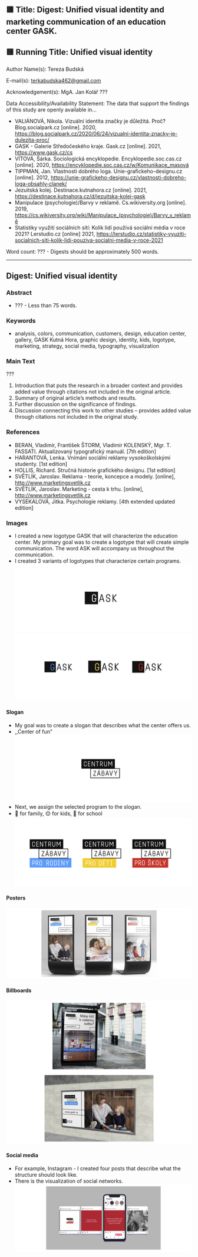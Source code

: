 ## 🟥 Title: Digest: Unified visual identity and marketing communication of an education center GASK.

## 🟨 Running Title: Unified visual identity 

Author Name(s): Tereza Budská

E-mail(s): terkabudska462@gmail.com

Acknowledgement(s): MgA. Jan Kolář ???

Data Accessibility/Availability Statement:
The data that support the findings of this study are openly available in...
- VALIÁNOVÁ, Nikola. Vizuální identita značky je důležitá. Proč? Blog.socialpark.cz [online]. 2020, https://blog.socialpark.cz/2020/06/24/vizualni-identita-znacky-je-dulezita-proc/
- GASK - Galerie Středočeského kraje. Gask.cz [online]. 2021, https://www.gask.cz/cs
- VÍTOVÁ, Šárka. Sociologická encyklopedie. Encyklopedie.soc.cas.cz [online]. 2020, https://encyklopedie.soc.cas.cz/w/Komunikace_masová
- TIPPMAN, Jan. Vlastnosti dobrého loga. Unie-grafickeho-designu.cz [online]. 2012, https://unie-grafickeho-designu.cz/vlastnosti-dobreho-loga-obsahly-clanek/
- Jezuitská kolej. Destinace.kutnahora.cz [online]. 2021, https://destinace.kutnahora.cz/d/jezuitska-kolej-gask
- Manipulace (psychologie)/Barvy v reklamě. Cs.wikiversity.org [online]. 2019, https://cs.wikiversity.org/wiki/Manipulace_(psychologie)/Barvy_v_reklamě
- Statistiky využití sociálních sítí: Kolik lidí používá sociální média v roce 2021? Lerstudio.cz [online] 2021, https://lerstudio.cz/statistiky-vyuziti-socialnich-siti-kolik-lidi-pouziva-socialni-media-v-roce-2021

Word count: ??? - Digests should be approximately 500 words.

- - -

## Digest: Unified visual identity 

### Abstract
- ??? - Less than 75 words.

### Keywords
- analysis, colors, communication, customers, design, education center, gallery, GASK Kutná Hora, graphic design, identity, kids, logotype, marketing, strategy, social media, typography, visualization

### Main Text
???
1. Introduction that puts the research in a broader context and provides added value through citations not included in the original article.
2. Summary of original article’s methods and results.
3. Further discussion on the significance of findings.
4. Discussion connecting this work to other studies – provides added value through citations not included in the original study.

### References
- BERAN, Vladimír, František ŠTORM, Vladimír KOLENSKÝ, Mgr. T. FASSATI. Aktualizovaný typografický manuál. [7th edition]
- HARANTOVÁ, Lenka. Vnímání sociální reklamy vysokoškolskými studenty. [1st edition]
- HOLLIS, Richard. Stručná historie grafického designu. [1st edition] 
- SVĚTLÍK, Jaroslav. Reklama - teorie, koncepce a modely. [online], http://www.marketingsvetlik.cz
- SVĚTLÍK, Jaroslav. Marketing - cesta k trhu. [online], http://www.marketingsvetlik.cz
- VYSEKALOVÁ, Jitka. Psychologie reklamy. [4th extended updated edition] 

### Images
- I created a new logotype GASK that will characterize the education center. My primary goal was to create a logotype that will create simple communication. The word ASK will accompany us throughout the communication. 
- I created 3 variants of logotypes that characterize certain programs.
![image](9.jpg)
![image](5.jpg)

#### Slogan
- My goal was to create a slogan that describes what the center offers us. 
- ,,Center of fun"
![image](slogan1.jpg)
- Next, we assign the selected program to the slogan.
- 🔵 for family, 🟡 for kids, 🔴 for school
![image](slogan.jpg)

#### Posters
![image](mockup.jpg)

#### Billboards
![image](ooh1.jpg)
![image](ooh3.jpg)

#### Social media
- For example, Instagram - I created four posts that describe what the structure should look like.
- There is the visualization of social networks.
![image](ig.jpg)

